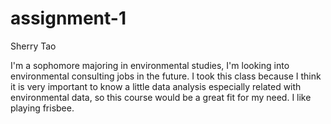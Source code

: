 # assignment-1

Sherry Tao

I'm a sophomore majoring in environmental studies, I'm looking into 
environmental consulting jobs in the future. I took this class because I 
think it is very important to know a little data analysis especially 
related with environmental data, so this course would be a great fit for 
my need. I like playing frisbee.
